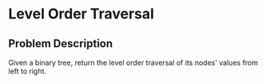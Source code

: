 # Level Order Traversal

## Problem Description
Given a binary tree, return the level order traversal of its nodes' values from left to right.
